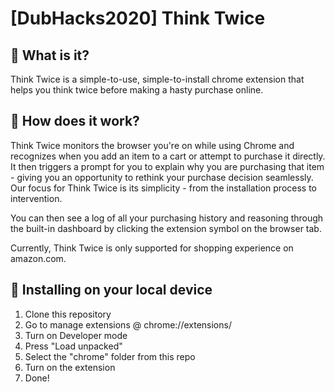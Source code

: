 # [DubHacks2020] Think Twice

## 📄 What is it?

Think Twice is a simple-to-use, simple-to-install chrome extension that helps you think twice before making a hasty purchase online. 

## 🧭 How does it work?

Think Twice monitors the browser you're on while using Chrome and recognizes when you add an item to a cart or attempt to purchase it directly. It then triggers a prompt for you to explain why you are purchasing that item - giving you an opportunity to rethink your purchase decision seamlessly. Our focus for Think Twice is its simplicity - from the installation process to intervention.

You can then see a log of all your purchasing history and reasoning through the built-in dashboard by clicking the extension symbol on the browser tab.

Currently, Think Twice is only supported for shopping experience on amazon.com. 

## 🚀 Installing on your local device
1. Clone this repository
2. Go to manage extensions @ chrome://extensions/
3. Turn on Developer mode
4. Press "Load unpacked"
5. Select the "chrome" folder from this repo
6. Turn on the extension
7. Done!
